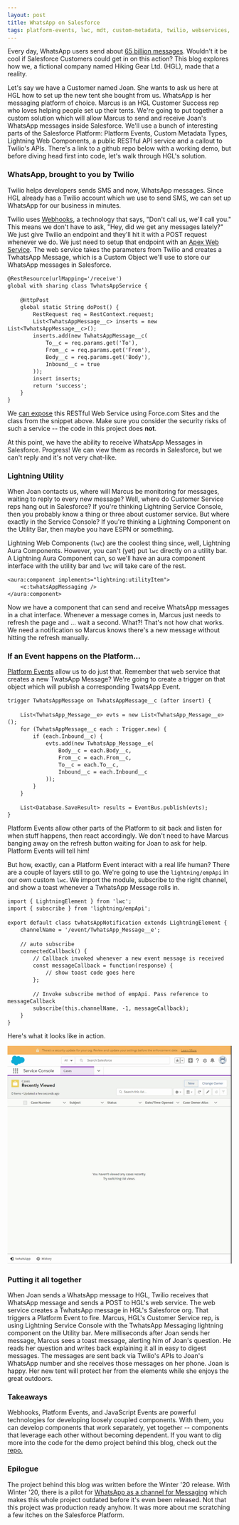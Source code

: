 ```yaml
---
layout: post
title: WhatsApp on Salesforce
tags: platform-events, lwc, mdt, custom-metadata, twilio, webservices, api, integrations
---
```


Every day, WhatsApp users send about [65 billion messages](https://www.cnet.com/news/whatsapp-65-billion-messages-sent-each-day-and-more-than-2-billion-minutes-of-calls/). Wouldn't it be cool if Salesforce Customers could get in on this action? This blog explores how we, a fictional company named Hiking Gear Ltd. (HGL), made that a reality. 

Let's say we have a Customer named Joan. She wants to ask us here at HGL how to set up the new tent she bought from us. WhatsApp is her messaging platform of choice. Marcus is an HGL Customer Success rep who loves helping people set up their tents. We're going to put together a custom solution which will allow Marcus to send and receive Joan's WhatsApp messages inside Salesforce. We'll use a bunch of interesting parts of the Salesforce Platform: Platform Events, Custom Metadata Types, Lightning Web Components, a public RESTful API service and a callout to Twilio's APIs. There's a link to a github repo below with a working demo, but before diving head first into code, let's walk through HGL's solution. 

### WhatsApp, brought to you by Twilio

Twilio helps developers sends SMS and now, WhatsApp messages. Since HGL already has a Twilio account which we use to send SMS, we can set up WhatsApp for our business in minutes. 

Twilio uses [Webhooks](https://en.wikipedia.org/wiki/Webhook), a technology that says, "Don't call us, we'll call you." This means we don't have to ask, "Hey, did we get any messages lately?" We just give Twilio an endpoint and they'll hit it with a POST request whenever we do. We just need to setup that endpoint with an [Apex Web Service](https://trailhead.salesforce.com/en/content/learn/modules/apex_integration_services/apex_integration_webservices). The web service takes the parameters from Twilio and creates a TwhatsApp Message, which is a Custom Object we'll use to store our WhatsApp messages in Salesforce.

```
@RestResource(urlMapping='/receive')
global with sharing class TwhatsAppService {
    
    @HttpPost
    global static String doPost() {
        RestRequest req = RestContext.request;
        List<TwhatsAppMessage__c> inserts = new List<TwhatsAppMessage__c>();
        inserts.add(new TwhatsAppMessage__c(
            To__c = req.params.get('To'),
            From__c = req.params.get('From'),
            Body__c = req.params.get('Body'),
            Inbound__c = true
        ));
        insert inserts;
        return 'success';
    }
}
```
We [can expose](https://developer.salesforce.com/blogs/developer-relations/2012/02/quick-tip-public-restful-web-services-on-force-com-sites.html) this RESTful Web Service using Force.com Sites and the class from the snippet above. Make sure you consider the security risks of such a service -- the code in this project does **not**. 

At this point, we have the ability to receive WhatsApp Messages in Salesforce. Progress! We can view them as records in Salesforce, but we can't reply and it's not very chat-like.   

### Lightning Utility 

When Joan contacts us, where will Marcus be monitoring for messages, waiting to reply to every new message? Well, where do Customer Service reps hang out in Salesforce? If you're thinking Lightning Service Console, then you probably know a thing or three about customer service. But where exactly in the Service Console? If you're thinking a Lightning Component on the Utility Bar, then maybe you have ESPN or something. 

Lightning Web Components (`lwc`) are the coolest thing since, well, Lightning Aura Components. However, you can't (yet) put `lwc` directly on a utility bar. A Lightning Aura Component can, so we'll have an aura component interface with the utility bar and `lwc` will take care of the rest. 

```
<aura:component implements="lightning:utilityItem">
    <c:twhatsAppMessaging />
</aura:component>
```

Now we have a component that can send and receive WhatsApp messages in a chat interface. Whenever a message comes in, Marcus just needs to refresh the page and ... wait a second. What?! That's not how chat works. We need a notification so Marcus knows there's a new message without hitting the refresh manually.

### If an Event happens on the Platform...

[Platform Events](https://developer.salesforce.com/docs/atlas.en-us.platform_events.meta/platform_events/platform_events_intro.htm) allow us to do just that. Remember that web service that creates a new TwatsApp Message? We're going to create a trigger on that object which will publish a corresponding TwatsApp Event.

```
trigger TwhatsAppMessage on TwhatsAppMessage__c (after insert) {

    List<TwhatsApp_Message__e> evts = new List<TwhatsApp_Message__e>();
    for (TwhatsAppMessage__c each : Trigger.new) {
        if (each.Inbound__c) {
            evts.add(new TwhatsApp_Message__e(
                Body__c = each.Body__c,
                From__c = each.From__c,
                To__c = each.To__c,
                Inbound__c = each.Inbound__c
            ));
        }
    }

    List<Database.SaveResult> results = EventBus.publish(evts);
}
```

Platform Events allow other parts of the Platform to sit back and listen for when stuff happens, then react accordingly. We don't need to have Marcus banging away on the refresh button waiting for Joan to ask for help. Platform Events will tell him! 

But how, exactly, can a Platform Event interact with a real life human? There are a couple of layers still to go. We're going to use the `lightning/empApi` in our own custom `lwc`. We import the module, subscribe to the right channel, and show a toast whenever a TwhatsApp Message rolls in.

```
import { LightningElement } from 'lwc';
import { subscribe } from 'lightning/empApi';

export default class twhatsAppNotification extends LightningElement {
    channelName = '/event/TwhatsApp_Message__e';

    // auto subscribe
    connectedCallback() {
        // Callback invoked whenever a new event message is received
        const messageCallback = function(response) {
            // show toast code goes here
        };

        // Invoke subscribe method of empApi. Pass reference to messageCallback
        subscribe(this.channelName, -1, messageCallback);
    }
}
```
Here's what it looks like in action. 

![gif of TwhatsApp](/images/twhatsApp-in-action.gif)

### Putting it all together

When Joan sends a WhatsApp message to HGL, Twilio receives that WhatsApp message and sends a POST to HGL's web service. The web service creates a TwhatsApp message in HGL's Salesforce org. That triggers a Platform Event to fire. Marcus, HGL's Customer Service rep, is using Lightning Service Console with the TwhatsApp Messaging lightning component on the Utility bar. Mere milliseconds after Joan sends her message, Marcus sees a toast message, alerting him of Joan's question. He reads her question and writes back explaining it all in easy to digest messages. The messages are sent back via Twilio's APIs to Joan's WhatsApp number and she receives those messages on her phone. Joan is happy. Her new tent will protect her from the elements while she enjoys the great outdoors.

### Takeaways

Webhooks, Platform Events, and JavaScript Events are powerful technologies for developing loosely coupled components. With them, you can develop components that work separately, yet together -- components that leverage each other without becoming dependent. If you want to dig more into the code for the demo project behind this blog, check out the [repo.](https://github.com/jprichter/twhatsapp-sf)

### Epilogue

The project behind this blog was written before the Winter '20 release. With Winter '20, there is a pilot for [WhatsApp as a channel for Messaging](https://releasenotes.docs.salesforce.com/en-us/winter20/release-notes/rn_messaging_service_whatsapp.htm) which makes this whole project outdated before it's even been released. Not that this project was production ready anyhow. It was more about me scratching a few itches on the Salesforce Platform. 
